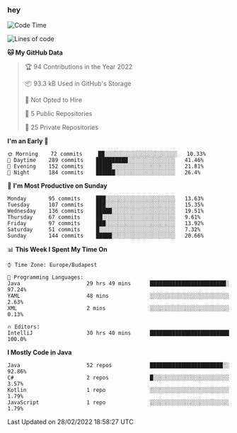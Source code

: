 ### hey

<!--START_SECTION:waka-->
![Code Time](http://img.shields.io/badge/Code%20Time-598%20hrs%201%20min-blue)

![Lines of code](https://img.shields.io/badge/From%20Hello%20World%20I%27ve%20Written-444%20Thousand%20lines%20of%20code-blue)

**🐱 My GitHub Data** 

> 🏆 94 Contributions in the Year 2022
 > 
> 📦 93.3 kB Used in GitHub's Storage 
 > 
> 🚫 Not Opted to Hire
 > 
> 📜 5 Public Repositories 
 > 
> 🔑 25 Private Repositories  
 > 
**I'm an Early 🐤** 

```text
🌞 Morning    72 commits     ██░░░░░░░░░░░░░░░░░░░░░░░   10.33% 
🌆 Daytime    289 commits    ██████████░░░░░░░░░░░░░░░   41.46% 
🌃 Evening    152 commits    █████░░░░░░░░░░░░░░░░░░░░   21.81% 
🌙 Night      184 commits    ██████░░░░░░░░░░░░░░░░░░░   26.4%

```
📅 **I'm Most Productive on Sunday** 

```text
Monday       95 commits     ███░░░░░░░░░░░░░░░░░░░░░░   13.63% 
Tuesday      107 commits    ███░░░░░░░░░░░░░░░░░░░░░░   15.35% 
Wednesday    136 commits    █████░░░░░░░░░░░░░░░░░░░░   19.51% 
Thursday     67 commits     ██░░░░░░░░░░░░░░░░░░░░░░░   9.61% 
Friday       97 commits     ███░░░░░░░░░░░░░░░░░░░░░░   13.92% 
Saturday     51 commits     █░░░░░░░░░░░░░░░░░░░░░░░░   7.32% 
Sunday       144 commits    █████░░░░░░░░░░░░░░░░░░░░   20.66%

```


📊 **This Week I Spent My Time On** 

```text
⌚︎ Time Zone: Europe/Budapest

💬 Programming Languages: 
Java                     29 hrs 49 mins      ████████████████████████░   97.24% 
YAML                     48 mins             ░░░░░░░░░░░░░░░░░░░░░░░░░   2.63% 
XML                      2 mins              ░░░░░░░░░░░░░░░░░░░░░░░░░   0.13%

🔥 Editors: 
IntelliJ                 30 hrs 40 mins      █████████████████████████   100.0%

```

**I Mostly Code in Java** 

```text
Java                     52 repos            ███████████████████████░░   92.86% 
C#                       2 repos             █░░░░░░░░░░░░░░░░░░░░░░░░   3.57% 
Kotlin                   1 repo              ░░░░░░░░░░░░░░░░░░░░░░░░░   1.79% 
JavaScript               1 repo              ░░░░░░░░░░░░░░░░░░░░░░░░░   1.79%

```



 Last Updated on 28/02/2022 18:58:27 UTC
<!--END_SECTION:waka-->
